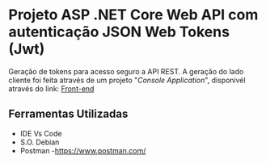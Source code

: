 # Projeto ASP .NET Core Web API com autenticação JSON Web Tokens (Jwt)
Geração de tokens para acesso seguro a API REST. A geração do lado cliente foi feita através de um projeto "_Console Application_", disponivél através do link:
[Front-end]()
## Ferramentas Utilizadas
- IDE Vs Code
- S.O. Debian
- Postman -https://www.postman.com/
